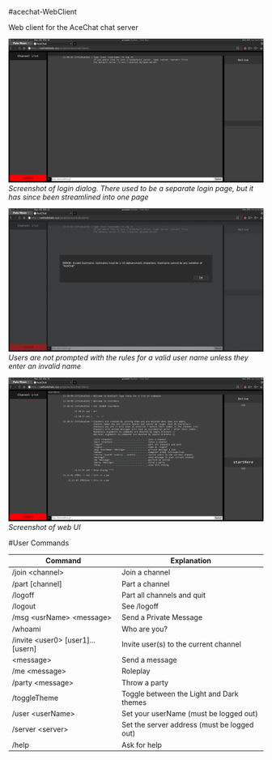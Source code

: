 #acechat-WebClient

Web client for the AceChat chat server

![](https://raw.githubusercontent.com/OakAces/acechat-WebClient/master/docs/images/screenshot19.png)
*Screenshot of login dialog. There used to be a separate login page, but
it has since been streamlined into one page*

![](https://raw.githubusercontent.com/OakAces/acechat-WebClient/master/docs/images/screenshot21.png)
*Users are not prompted with the rules for a valid user name unless they enter an invalid name*

![](https://raw.githubusercontent.com/OakAces/acechat-WebClient/master/docs/images/screenshot20.png)
*Screenshot of web UI*

#User Commands

Command|Explanation
---|---
/join \<channel\>|Join a channel
/part [channel]|Part a channel
/logoff|Part all channels and quit
/logout|See /logoff
/msg \<usrName\> \<message\>|Send a Private Message
/whoami|Who are you?
/invite \<user0\> [user1]...[usern]|Invite user(s) to the current channel
\<message\>|Send a message
/me \<message\>|Roleplay
/party \<message\>|Throw a party 
/toggleTheme|Toggle between the Light and Dark themes
/user \<userName\>|Set your userName (must be logged out)
/server \<server\>|Set the server address (must be logged out)
/help|Ask for help
